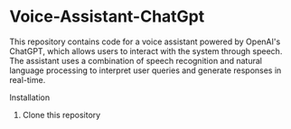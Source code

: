 # Voice-Assistant-ChatGpt
This repository contains code for a voice assistant powered by OpenAI's ChatGPT, which allows users to interact with the system through speech. The assistant uses a combination of speech recognition and natural language processing to interpret user queries and generate responses in real-time.


Installation
1. Clone this repository
   
